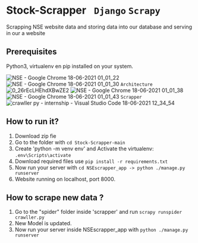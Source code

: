 # Stock-Scrapper ``` Django``` ```Scrapy```
Scrapping NSE website data and storing data into our database and serving in our a website

## Prerequisites
Python3, virtualenv en pip installed on your system. 

![NSE - Google Chrome 18-06-2021 01_01_22](https://user-images.githubusercontent.com/57286404/122512217-2a2f2700-d026-11eb-8230-79a3c0bc4eaa.png)
![NSE - Google Chrome 18-06-2021 01_01_30](https://user-images.githubusercontent.com/57286404/122512215-28fdfa00-d026-11eb-956d-8fa0aa9ab007.png)
```Architecture```
![0_26rEcLHEhdXBwZE2](https://user-images.githubusercontent.com/57286404/122520948-e0e4d480-d031-11eb-9cdc-c2b5ab873992.png)
![NSE - Google Chrome 18-06-2021 01_01_38](https://user-images.githubusercontent.com/57286404/122512212-28656380-d026-11eb-9c98-ca3ebec2c77b.png)
![NSE - Google Chrome 18-06-2021 01_01_43](https://user-images.githubusercontent.com/57286404/122512206-26030980-d026-11eb-905a-8d87251e0f7a.png)
```Scrapper```
![crawller py - internship - Visual Studio Code 18-06-2021 12_34_54](https://user-images.githubusercontent.com/57286404/122520900-d32f4f00-d031-11eb-8e8d-e99dd8d9122e.png)


## How to run it?
1. Download zip fie
2. Go to the folder with ```cd Stock-Scrapper-main```
3. Create 'python -m venv env' and Activate the virtualenv: ```.env\Scripts\activate```
4. Download required files use ```pip install -r requirements.txt```
5. Now run your server with ```cd NSEscrapper_app -> python ./manage.py runserver```
6. Website running on localhost, port 8000.

## How to scrape new data ?
1. Go to the "spider" folder inside 'scrapper' and run ```scrapy runspider crawller.py```
2. New Model is updated.
3. Now run your server inside NSEscrapper_app with ```python ./manage.py runserver```
